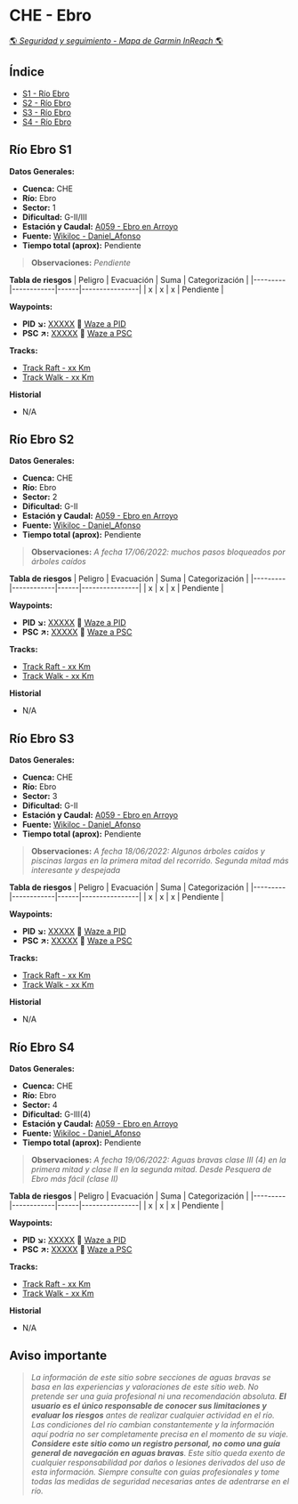 # CHE - Ebro
[:earth_americas: *Seguridad y seguimiento - Mapa de Garmin InReach* :earth_americas:](https://share.garmin.com/gpalacios82)

## Índice
* [S1 - Río Ebro](./CHE-Ebro.md#río-ebro-s1)
* [S2 - Río Ebro](./CHE-Ebro.md#río-ebro-s2)
* [S3 - Río Ebro](./CHE-Ebro.md#río-ebro-s3)
* [S4 - Río Ebro](./CHE-Ebro.md#río-ebro-s4)

## Río Ebro S1

**Datos Generales:**
* **Cuenca:** CHE
* **Río:** Ebro
* **Sector:** 1
* **Dificultad:** G-II/III
* **Estación y Caudal:** [A059 - Ebro en Arroyo](http://www.saihebro.com/semobile/index.php?url=/tr/ficha/estacion:A026)
* **Fuente:** [Wikiloc - Daniel_Afonso](https://www.wikiloc.com/kayaking-canoeing-trails/ebro-dia-1-105629500)
* **Tiempo total (aprox):** Pendiente

>**Observaciones:**
*Pendiente*

**Tabla de riesgos**
| Peligro | Evacuación | Suma | Categorización |
|---------|------------|------|----------------|
|    x    |     x      |   x  |   Pendiente    |

**Waypoints:**
* **PID :arrow_lower_right::** [XXXXX](XXXX) :car: [Waze a PID](https://waze.com/?ll=LATITUD,LONGITUD&navigate=yes)
* **PSC :arrow_upper_right::** [XXXXX](XXXX) :car: [Waze a PSC](https://waze.com/?ll=LATITUD,LONGITUD&navigate=yes)

**Tracks:**
* [Track Raft - xx Km](XXX)
* [Track Walk - xx Km](XXX)

**Historial**
* N/A


## Río Ebro S2

**Datos Generales:**
* **Cuenca:** CHE
* **Río:** Ebro
* **Sector:** 2
* **Dificultad:** G-II
* **Estación y Caudal:** [A059 - Ebro en Arroyo](http://www.saihebro.com/semobile/index.php?url=/tr/ficha/estacion:A026)
* **Fuente:** [Wikiloc - Daniel_Afonso](https://www.wikiloc.com/kayaking-canoeing-trails/ebro-dia-2-aroco-sobrepena-105707019)
* **Tiempo total (aprox):** Pendiente

>**Observaciones:**
*A fecha 17/06/2022: muchos pasos bloqueados por árboles caídos*

**Tabla de riesgos**
| Peligro | Evacuación | Suma | Categorización |
|---------|------------|------|----------------|
|    x    |     x      |   x  |   Pendiente    |

**Waypoints:**
* **PID :arrow_lower_right::** [XXXXX](XXXX) :car: [Waze a PID](https://waze.com/?ll=LATITUD,LONGITUD&navigate=yes)
* **PSC :arrow_upper_right::** [XXXXX](XXXX) :car: [Waze a PSC](https://waze.com/?ll=LATITUD,LONGITUD&navigate=yes)

**Tracks:**
* [Track Raft - xx Km](XXX)
* [Track Walk - xx Km](XXX)

**Historial**
* N/A


## Río Ebro S3

**Datos Generales:**
* **Cuenca:** CHE
* **Río:** Ebro
* **Sector:** 3
* **Dificultad:** G-II
* **Estación y Caudal:** [A059 - Ebro en Arroyo](http://www.saihebro.com/semobile/index.php?url=/tr/ficha/estacion:A026)
* **Fuente:** [Wikiloc - Daniel_Afonso](https://www.wikiloc.com/kayaking-canoeing-trails/rio-ebro-rebollar-de-ebro-escalada-105809810)
* **Tiempo total (aprox):** Pendiente

>**Observaciones:**
*A fecha 18/06/2022: Algunos árboles caídos y piscinas largas en la primera mitad del recorrido. Segunda mitad más interesante y despejada*

**Tabla de riesgos**
| Peligro | Evacuación | Suma | Categorización |
|---------|------------|------|----------------|
|    x    |     x      |   x  |   Pendiente    |

**Waypoints:**
* **PID :arrow_lower_right::** [XXXXX](XXXX) :car: [Waze a PID](https://waze.com/?ll=LATITUD,LONGITUD&navigate=yes)
* **PSC :arrow_upper_right::** [XXXXX](XXXX) :car: [Waze a PSC](https://waze.com/?ll=LATITUD,LONGITUD&navigate=yes)

**Tracks:**
* [Track Raft - xx Km](XXX)
* [Track Walk - xx Km](XXX)

**Historial**
* N/A


## Río Ebro S4

**Datos Generales:**
* **Cuenca:** CHE
* **Río:** Ebro
* **Sector:** 4
* **Dificultad:** G-III(4)
* **Estación y Caudal:** [A059 - Ebro en Arroyo](http://www.saihebro.com/semobile/index.php?url=/tr/ficha/estacion:A026)
* **Fuente:** [Wikiloc - Daniel_Afonso](https://www.wikiloc.com/kayaking-canoeing-trails/rio-ebro-escalada-villanueva-rampalay-105873123)
* **Tiempo total (aprox):** Pendiente

>**Observaciones:**
*A fecha 19/06/2022: Aguas bravas clase III (4) en la primera mitad y clase II en la segunda mitad.
Desde Pesquera de Ebro más fácil (clase II)*

**Tabla de riesgos**
| Peligro | Evacuación | Suma | Categorización |
|---------|------------|------|----------------|
|    x    |     x      |   x  |   Pendiente    |

**Waypoints:**
* **PID :arrow_lower_right::** [XXXXX](XXXX) :car: [Waze a PID](https://waze.com/?ll=LATITUD,LONGITUD&navigate=yes)
* **PSC :arrow_upper_right::** [XXXXX](XXXX) :car: [Waze a PSC](https://waze.com/?ll=LATITUD,LONGITUD&navigate=yes)

**Tracks:**
* [Track Raft - xx Km](XXX)
* [Track Walk - xx Km](XXX)

**Historial**
* N/A

## Aviso importante
>*La información de este sitio sobre secciones de aguas bravas se basa en las experiencias y valoraciones de este sitio web. No pretende ser una guía profesional ni una recomendación absoluta. **El usuario es el único responsable de conocer sus limitaciones y evaluar los riesgos** antes de realizar cualquier actividad en el río. Las condiciones del río cambian constantemente y la información aquí podría no ser completamente precisa en el momento de su viaje. **Considere este sitio como un registro personal, no como una guía general de navegación en aguas bravas**. Este sitio queda exento de cualquier responsabilidad por daños o lesiones derivados del uso de esta información. Siempre consulte con guías profesionales y tome todas las medidas de seguridad necesarias antes de adentrarse en el río.*